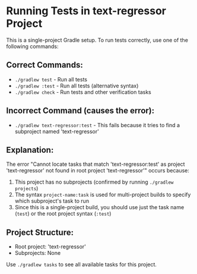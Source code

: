 # Running Tests in text-regressor Project

This is a single-project Gradle setup. To run tests correctly, use one of the following commands:

## Correct Commands:
- `./gradlew test` - Run all tests
- `./gradlew :test` - Run all tests (alternative syntax)
- `./gradlew check` - Run tests and other verification tasks

## Incorrect Command (causes the error):
- `./gradlew text-regressor:test` - This fails because it tries to find a subproject named 'text-regressor'

## Explanation:
The error "Cannot locate tasks that match 'text-regressor:test' as project 'text-regressor' not found in root project 'text-regressor'" occurs because:

1. This project has no subprojects (confirmed by running `./gradlew projects`)
2. The syntax `project-name:task` is used for multi-project builds to specify which subproject's task to run
3. Since this is a single-project build, you should use just the task name (`test`) or the root project syntax (`:test`)

## Project Structure:
- Root project: 'text-regressor'
- Subprojects: None

Use `./gradlew tasks` to see all available tasks for this project.